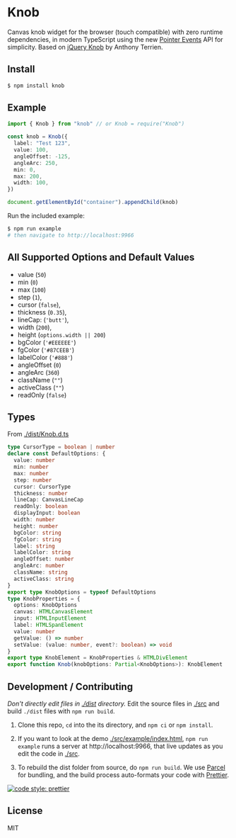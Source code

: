 # Knob

Canvas knob widget for the browser (touch compatible) with zero runtime dependencies, in modern TypeScript using the new [Pointer Events](https://developer.mozilla.org/en-US/docs/Web/API/Pointer_events) API for simplicity. Based on [jQuery Knob](http://anthonyterrien.com/knob) by Anthony Terrien.

## Install

```bash
$ npm install knob
```

## Example

```ts
import { Knob } from "knob" // or Knob = require("Knob")

const knob = Knob({
  label: "Test 123",
  value: 100,
  angleOffset: -125,
  angleArc: 250,
  min: 0,
  max: 200,
  width: 100,
})

document.getElementById("container").appendChild(knob)
```

Run the included example:

```bash
$ npm run example
# then navigate to http://localhost:9966
```

## All Supported Options and Default Values

- value (`50`)
- min (`0`)
- max (`100`)
- step (`1`),
- cursor (`false`),
- thickness (`0.35`),
- lineCap: (`'butt'`),
- width (`200`),
- height (`options.width || 200`)
- bgColor (`'#EEEEEE'`)
- fgColor (`'#87CEEB'`)
- labelColor (`'#888'`)
- angleOffset (`0`)
- angleArc (`360`)
- className (`""`)
- activeClass (`""`)
- readOnly (`false`)

## Types

From [./dist/Knob.d.ts](./dist/Knob.d.ts)

```ts
type CursorType = boolean | number
declare const DefaultOptions: {
  value: number
  min: number
  max: number
  step: number
  cursor: CursorType
  thickness: number
  lineCap: CanvasLineCap
  readOnly: boolean
  displayInput: boolean
  width: number
  height: number
  bgColor: string
  fgColor: string
  label: string
  labelColor: string
  angleOffset: number
  angleArc: number
  className: string
  activeClass: string
}
export type KnobOptions = typeof DefaultOptions
type KnobProperties = {
  options: KnobOptions
  canvas: HTMLCanvasElement
  input: HTMLInputElement
  label: HTMLSpanElement
  value: number
  getValue: () => number
  setValue: (value: number, event?: boolean) => void
}
export type KnobElement = KnobProperties & HTMLDivElement
export function Knob(knobOptions: Partial<KnobOptions>): KnobElement
```

## Development / Contributing

_Don't directly edit files in [./dist](./dist) directory._ Edit the source files in [./src](./src) and build `./dist` files with `npm run build`.

1. Clone this repo, `cd` into the its directory, and `npm ci` or `npm install`.

2. If you want to look at the demo [./src/example/index.html](./src/example/index.html), `npm run example` runs a server at http://localhost:9966, that live updates as you edit the code in [./src](./src).

3. To rebuild the dist folder from source, do `npm run build`. We use [Parcel](https://parceljs.org) for bundling, and the build process auto-formats your code with [Prettier](https://prettier.io).

[![code style: prettier](https://img.shields.io/badge/code_style-prettier-ff69b4.svg?style=flat-square)](https://github.com/prettier/prettier)

## License

MIT
